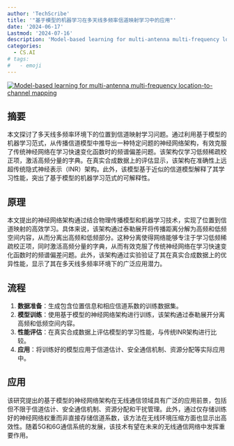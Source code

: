 ```yaml
---
author: 'TechScribe'
title: '"基于模型的机器学习在多天线多频率信道映射学习中的应用"'
date: '2024-06-17'
Lastmod: '2024-07-16'
description: 'Model-based learning for multi-antenna multi-frequency location-to-channel mapping'
categories:
  - CS.AI
# tags:
#   - emoji
---
```


[![Model-based learning for multi-antenna multi-frequency location-to-channel mapping](https://arxiv-research-1301205113.cos.ap-guangzhou.myqcloud.com/images/2407.07719v2.pdf_0.jpg)](https://arxiv.org/abs/2407.07719v2)

## 摘要

本文探讨了多天线多频率环境下的位置到信道映射学习问题。通过利用基于模型的机器学习范式，从传播信道模型中推导出一种特定问题的神经网络架构，有效克服了传统神经网络在学习快速变化函数时的频谱偏差问题。该架构仅学习低频稀疏校正项，激活高频分量的字典。在真实合成数据上的评估显示，该架构在准确性上远超传统隐式神经表示（INR）架构。此外，该模型基于近似的信道模型解释了其学习性能，突出了基于模型的机器学习范式的可解释性。<!--more-->

## 原理

本文提出的神经网络架构通过结合物理传播模型和机器学习技术，实现了位置到信道映射的高效学习。具体来说，该架构通过泰勒展开将传播距离分解为高频和低频空间内容，从而分离出高频和低频部分。这种分离使得网络能够专注于学习低频稀疏校正项，同时激活高频分量的字典，从而有效克服了传统神经网络在学习快速变化函数时的频谱偏差问题。此外，该架构通过实验验证了其在真实合成数据上的优异性能，显示了其在多天线多频率环境下的广泛应用潜力。

## 流程

1. **数据准备**：生成包含位置信息和相应信道系数的训练数据集。
2. **模型训练**：使用基于模型的神经网络架构进行训练，该架构通过泰勒展开分离高频和低频空间内容。
3. **性能评估**：在真实合成数据上评估模型的学习性能，与传统INR架构进行比较。
4. **应用**：将训练好的模型应用于信道估计、安全通信机制、资源分配等实际应用中。

## 应用

该研究提出的基于模型的神经网络架构在无线通信领域具有广泛的应用前景，包括但不限于信道估计、安全通信机制、资源分配和干扰管理。此外，通过仅存储训练好的神经网络权重而非直接存储信道系数，该方法在无线环境压缩方面也显示出高效性。随着5G和6G通信系统的发展，该技术有望在未来的无线通信网络中发挥重要作用。